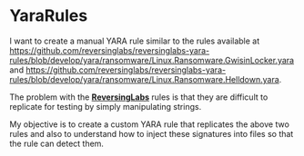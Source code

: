 # YaraRules
I want to create a manual YARA rule similar to the rules available at https://github.com/reversinglabs/reversinglabs-yara-rules/blob/develop/yara/ransomware/Linux.Ransomware.GwisinLocker.yara and https://github.com/reversinglabs/reversinglabs-yara-rules/blob/develop/yara/ransomware/Linux.Ransomware.Helldown.yara.

The problem with the **[ReversingLabs](https://github.com/reversinglabs/reversinglabs-yara-rules)** rules is that they are difficult to replicate for testing by simply manipulating strings.

My objective is to create a custom YARA rule that replicates the above two rules and also to understand how to inject these signatures into files so that the rule can detect them.
